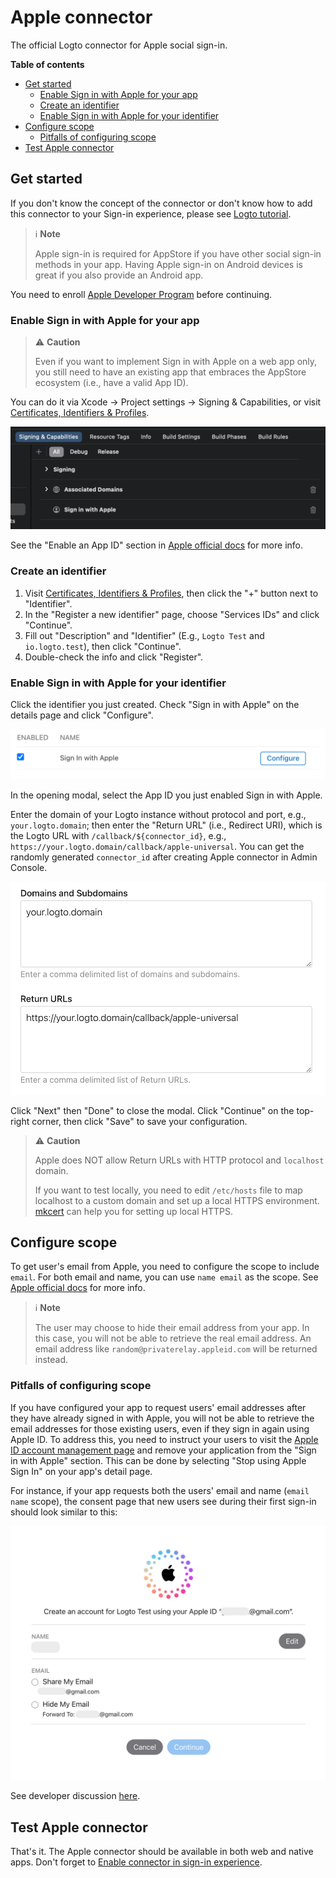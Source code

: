# Apple connector

The official Logto connector for Apple social sign-in.

**Table of contents**

- [Get started](#get-started)
  - [Enable Sign in with Apple for your app](#enable-sign-in-with-apple-for-your-app)
  - [Create an identifier](#create-an-identifier)
  - [Enable Sign in with Apple for your identifier](#enable-sign-in-with-apple-for-your-identifier)
- [Configure scope](#configure-scope)
  - [Pitfalls of configuring scope](#pitfalls-of-configuring-scope)
- [Test Apple connector](#test-apple-connector)

## Get started

If you don't know the concept of the connector or don't know how to add this connector to your Sign-in experience, please see [Logto tutorial](https://docs.logto.io/docs/tutorials/get-started/enable-social-sign-in).

> ℹ️ **Note**
> 
> Apple sign-in is required for AppStore if you have other social sign-in methods in your app.
> Having Apple sign-in on Android devices is great if you also provide an Android app.

You need to enroll [Apple Developer Program](https://developer.apple.com/programs/) before continuing.

### Enable Sign in with Apple for your app

> ⚠️ **Caution**
> 
> Even if you want to implement Sign in with Apple on a web app only, you still need to have an existing app that embraces the AppStore ecosystem (i.e., have a valid App ID).

You can do it via Xcode -> Project settings -> Signing & Capabilities, or visit [Certificates, Identifiers & Profiles](https://developer.apple.com/account/resources/identifiers/list/bundleId).

![Enable Sign in with Apple](/packages/connectors/connector-apple/docs/enable-sign-in-with-apple-in-xcode.png)

See the "Enable an App ID" section in [Apple official docs](https://developer.apple.com/documentation/sign_in_with_apple/configuring_your_environment_for_sign_in_with_apple) for more info.

### Create an identifier

1. Visit [Certificates, Identifiers & Profiles](https://developer.apple.com/account/resources/identifiers/list/serviceId), then click the "+" button next to "Identifier".
2. In the "Register a new identifier" page, choose "Services IDs" and click "Continue".
3. Fill out "Description" and "Identifier" (E.g., `Logto Test` and `io.logto.test`), then click "Continue".
4. Double-check the info and click "Register".

### Enable Sign in with Apple for your identifier

Click the identifier you just created. Check "Sign in with Apple" on the details page and click "Configure".

![Enable Sign in with Apple](/packages/connectors/connector-apple/docs/enable-sign-in-with-apple.png)

In the opening modal, select the App ID you just enabled Sign in with Apple.

Enter the domain of your Logto instance without protocol and port, e.g., `your.logto.domain`; then enter the "Return URL" (i.e., Redirect URI), which is the Logto URL with `/callback/${connector_id}`, e.g., `https://your.logto.domain/callback/apple-universal`. You can get the randomly generated `connector_id` after creating Apple connector in Admin Console.

![domain-and-url](/packages/connectors/connector-apple/docs/domain-and-url.png)

Click "Next" then "Done" to close the modal. Click "Continue" on the top-right corner, then click "Save" to save your configuration.

> ⚠️ **Caution**
> 
> Apple does NOT allow Return URLs with HTTP protocol and `localhost` domain.
> 
> If you want to test locally, you need to edit `/etc/hosts` file to map localhost to a custom domain and set up a local HTTPS environment. [mkcert](https://github.com/FiloSottile/mkcert) can help you for setting up local HTTPS.

## Configure scope

To get user's email from Apple, you need to configure the scope to include `email`. For both email and name, you can use `name email` as the scope. See [Apple official docs](https://developer.apple.com/documentation/sign_in_with_apple/sign_in_with_apple_js/incorporating_sign_in_with_apple_into_other_platforms#3332113) for more info.

> ℹ️ **Note**
> 
> The user may choose to hide their email address from your app. In this case, you will not be able to retrieve the real email address. An email address like `random@privaterelay.appleid.com` will be returned instead.

### Pitfalls of configuring scope

If you have configured your app to request users' email addresses after they have already signed in with Apple, you will not be able to retrieve the email addresses for those existing users, even if they sign in again using Apple ID. To address this, you need to instruct your users to visit the [Apple ID account management page](https://appleid.apple.com/account/manage) and remove your application from the "Sign in with Apple" section. This can be done by selecting "Stop using Apple Sign In" on your app's detail page.

For instance, if your app requests both the users' email and name (`email name` scope), the consent page that new users see during their first sign-in should look similar to this:

![Sign in with Apple consent page](/packages/connectors/connector-apple/docs/sign-in-with-apple-consent-page.png)

See developer discussion [here](https://forums.developer.apple.com/forums/thread/132223).

## Test Apple connector

That's it. The Apple connector should be available in both web and native apps. Don't forget to [Enable connector in sign-in experience](https://docs.logto.io/docs/tutorials/get-started/passwordless-sign-in-by-adding-connectors#enable-social-sign-in).
